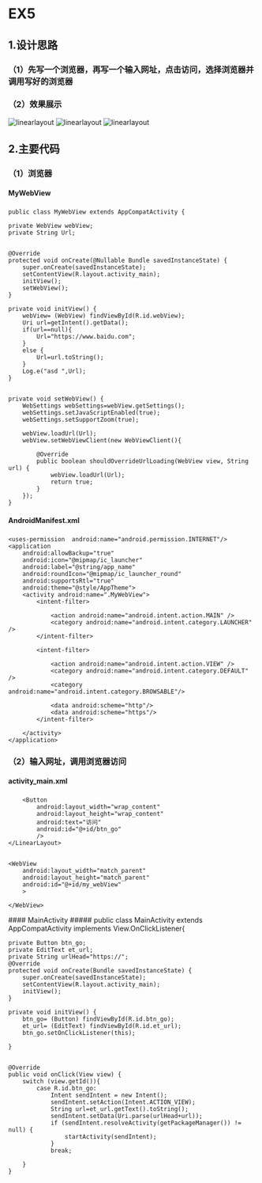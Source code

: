 # EX5
## 1.设计思路
### （1）先写一个浏览器，再写一个输入网址，点击访问，选择浏览器并调用写好的浏览器
### （2）效果展示
![linearlayout](https://github.com/PresidentChao/EX5/blob/master/1.png)
![linearlayout](https://github.com/PresidentChao/EX5/blob/master/2.png)
![linearlayout](https://github.com/PresidentChao/EX5/blob/master/3.png)
## 2.主要代码
### （1）浏览器
#### MyWebView
#####
    public class MyWebView extends AppCompatActivity {

    private WebView webView;
    private String Url;


    @Override
    protected void onCreate(@Nullable Bundle savedInstanceState) {
        super.onCreate(savedInstanceState);
        setContentView(R.layout.activity_main);
        initView();
        setWebView();
    }

    private void initView() {
        webView= (WebView) findViewById(R.id.webView);
        Uri url=getIntent().getData();
        if(url==null){
            Url="https://www.baidu.com";
        }
        else {
            Url=url.toString();
        }
        Log.e("asd ",Url);
    }


    private void setWebView() {
        WebSettings webSettings=webView.getSettings();
        webSettings.setJavaScriptEnabled(true);
        webSettings.setSupportZoom(true);

        webView.loadUrl(Url);
        webView.setWebViewClient(new WebViewClient(){

            @Override
            public boolean shouldOverrideUrlLoading(WebView view, String url) {
                webView.loadUrl(Url);
                return true;
            }
        });
    }
#### AndroidManifest.xml
##### 
<?xml version="1.0" encoding="utf-8"?>
<manifest xmlns:android="http://schemas.android.com/apk/res/android"
    package="com.example.lenovo.ex5_webview">


    <uses-permission  android:name="android.permission.INTERNET"/>
    <application
        android:allowBackup="true"
        android:icon="@mipmap/ic_launcher"
        android:label="@string/app_name"
        android:roundIcon="@mipmap/ic_launcher_round"
        android:supportsRtl="true"
        android:theme="@style/AppTheme">
        <activity android:name=".MyWebView">
            <intent-filter>

                <action android:name="android.intent.action.MAIN" />
                <category android:name="android.intent.category.LAUNCHER" />
            </intent-filter>

            <intent-filter>

                <action android:name="android.intent.action.VIEW" />
                <category android:name="android.intent.category.DEFAULT" />
                <category android:name="android.intent.category.BROWSABLE"/>

                <data android:scheme="http"/>
                <data android:scheme="https"/>
            </intent-filter>

        </activity>
    </application>

</manifest>

### （2）输入网址，调用浏览器访问
#### activity_main.xml
##### 
<?xml version="1.0" encoding="utf-8"?>
<LinearLayout xmlns:android="http://schemas.android.com/apk/res/android"
    xmlns:tools="http://schemas.android.com/tools"
    android:id="@+id/activity_main"
    android:layout_width="match_parent"
    android:layout_height="match_parent"
    android:orientation="vertical"
    tools:context="com.example.lenovo.ex5.MainActivity">
    <LinearLayout
        android:layout_width="match_parent"
        android:layout_height="wrap_content"
        android:orientation="horizontal"
        >
        <EditText
            android:layout_width="match_parent"
            android:layout_height="wrap_content"
            android:textSize="20sp"
            android:hint="输入网址"
            android:layout_weight="1"
            android:id="@+id/et_url"
            />

        <Button
            android:layout_width="wrap_content"
            android:layout_height="wrap_content"
            android:text="访问"
            android:id="@+id/btn_go"
            />
    </LinearLayout>


    <WebView
        android:layout_width="match_parent"
        android:layout_height="match_parent"
        android:id="@+id/my_webView"
        >

    </WebView>

</LinearLayout>
#### MainActivity
##### 
    public class MainActivity extends AppCompatActivity implements View.OnClickListener{

    private Button btn_go;
    private EditText et_url;
    private String urlHead="https://";
    @Override
    protected void onCreate(Bundle savedInstanceState) {
        super.onCreate(savedInstanceState);
        setContentView(R.layout.activity_main);
        initView();
    }

    private void initView() {
        btn_go= (Button) findViewById(R.id.btn_go);
        et_url= (EditText) findViewById(R.id.et_url);
        btn_go.setOnClickListener(this);

    }


    @Override
    public void onClick(View view) {
        switch (view.getId()){
            case R.id.btn_go:
                Intent sendIntent = new Intent();
                sendIntent.setAction(Intent.ACTION_VIEW);
                String url=et_url.getText().toString();
                sendIntent.setData(Uri.parse(urlHead+url));
                if (sendIntent.resolveActivity(getPackageManager()) != null) {
                    startActivity(sendIntent);
                }
                break;

        }
    }
